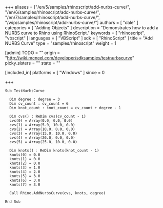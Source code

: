 +++
aliases = ["/en/5/samples/rhinoscript/add-nurbs-curve/", "/en/6/samples/rhinoscript/add-nurbs-curve/", "/en/7/samples/rhinoscript/add-nurbs-curve/", "/wip/samples/rhinoscript/add-nurbs-curve/"]
authors = [ "dale" ]
categories = [ "Adding Objects" ]
description = "Demonstrates how to add a NURBS curve to Rhino using RhinoScript."
keywords = [ "rhinoscript", "vbscript" ]
languages = [ "VBScript" ]
sdk = [ "RhinoScript" ]
title = "Add NURBS Curve"
type = "samples/rhinoscript"
weight = 1

[admin]
TODO = ""
origin = "http://wiki.mcneel.com/developer/sdksamples/testnurbscurve"
picky_sisters = ""
state = ""

[included_in]
platforms = [ "Windows" ]
since = 0

+++

```vbnet
Sub TestNurbsCurve

  Dim degree : degree = 3
  Dim cv_count : cv_count = 6
  Dim knot_count : knot_count = cv_count + degree - 1

  Dim cvs() : ReDim cvs(cv_count - 1)
  cvs(0) = Array(0.0, 0.0, 0.0)
  cvs(1) = Array(5.0, 10.0, 0.0)
  cvs(2) = Array(10.0, 0.0, 0.0)
  cvs(3) = Array(15.0, 10.0, 0.0)
  cvs(4) = Array(20.0, 0.0, 0.0)
  cvs(5) = Array(25.0, 10.0, 0.0)

  Dim knots() : ReDim knots(knot_count - 1)
  knots(0) = 0.0
  knots(1) = 0.0
  knots(2) = 0.0
  knots(3) = 1.0
  knots(4) = 2.0
  knots(5) = 3.0
  knots(6) = 3.0
  knots(7) = 3.0

  Call Rhino.AddNurbsCurve(cvs, knots, degree)

End Sub
```
